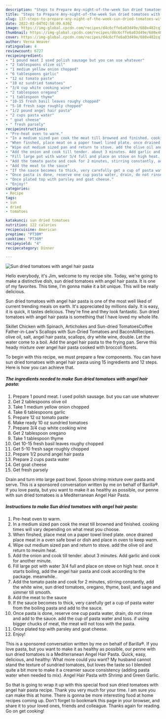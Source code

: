 ```yaml
---
description: "Steps to Prepare Any-night-of-the-week Sun dried tomatoes with angel hair pasta"
title: "Steps to Prepare Any-night-of-the-week Sun dried tomatoes with angel hair pasta"
slug: 137-steps-to-prepare-any-night-of-the-week-sun-dried-tomatoes-with-angel-hair-pasta
date: 2022-03-04T02:50:09.630Z
image: https://img-global.cpcdn.com/recipes/d4c6cffe6a03d49e/680x482cq70/sun-dried-tomatoes-with-angel-hair-pasta-recipe-main-photo.jpg
thumbnail: https://img-global.cpcdn.com/recipes/d4c6cffe6a03d49e/680x482cq70/sun-dried-tomatoes-with-angel-hair-pasta-recipe-main-photo.jpg
cover: https://img-global.cpcdn.com/recipes/d4c6cffe6a03d49e/680x482cq70/sun-dried-tomatoes-with-angel-hair-pasta-recipe-main-photo.jpg
author: Verna Weaver
ratingvalue: 4
reviewcount: 6727
recipeingredient:
- "1 pound meat I used polish sausage but you can use whatever"
- "2 tablespoons olive oil"
- "1 medium yellow onion chopped"
- "6 tablespoons garlic"
- "12 oz tomato paste"
- "10 oz sundried tomatoes"
- "3/4 cup white cooking wine"
- "2 tablespoon oregano"
- "1 tablespoon thyme"
- "10-15 fresh basil leaves roughy chopped"
- "5-10 fresh sage roughly chopped"
- "1/2 pound angel hair pasta"
- "2 cups pasta water"
- " goat cheese"
- " fresh parsely"
recipeinstructions:
- "Pre-heat oven to warm."
- "In a medium sized pan cook the meat till browned and finished. cooking times will vary depending on what meat you choose."
- "When finshed, place meat on a paper towel lined plate. once drained place meat in a oven safe bowl or dish and place in oven to keep warm."
- "Wipe out medium sized pan and return to stove. add the olive oil and return to meuim heat."
- "Add the onion and cook till tender. about 3 minutes. Add garlic and cook for another minute."
- "Fill large pot with water 3/4 full and place on stove on high heat. once it starts boiling, add the angel hair pasta and cook according to the package. meanwhile.."
- "Add the tomato paste and cook for 2 minutes, stirring constantly, add the white wine, sun dried tomatoes, oregano, thyme, basil, and sage and simmer till smooth."
- "Add the meat to the sauce"
- "If the sauce becomes to thick, very carefully get a cup of pasta water from the boiling pasta and add to the sauce."
- "Once pasta is done, reserve one cup pasta water, drain, do not rinse and add to the sauce. add the cup of pasta water and toss. if using bigger chucks of meat, the meat will not toss with the pasta."
- "Once plated top with parsley and goat cheese."
- "Enjoy!"
categories:
- Recipe
tags:
- sun
- dried
- tomatoes

katakunci: sun dried tomatoes 
nutrition: 122 calories
recipecuisine: American
preptime: "PT30M"
cooktime: "PT36M"
recipeyield: "4"
recipecategory: Dinner

---
```



![Sun dried tomatoes with angel hair pasta](https://img-global.cpcdn.com/recipes/d4c6cffe6a03d49e/680x482cq70/sun-dried-tomatoes-with-angel-hair-pasta-recipe-main-photo.jpg)

Hello everybody, it's Jim, welcome to my recipe site. Today, we're going to make a distinctive dish, sun dried tomatoes with angel hair pasta. It is one of my favorites. This time, I'm gonna make it a bit unique. This will be really delicious.

Sun dried tomatoes with angel hair pasta is one of the most well liked of current trending meals on earth. It's appreciated by millions daily. It is easy, it is quick, it tastes delicious. They're fine and they look fantastic. Sun dried tomatoes with angel hair pasta is something that I have loved my whole life.

Skillet Chicken with Spinach, Artichokes and Sun-dried TomatoesCoffee Father-in-Law&#39;s Scallops with Sun-Dried Tomatoes and BaconAllRecipes. olive oil, salt, angel hair pasta, scallops, dry white wine, double. Let the water come to a boil. Add the angel hair pasta to the frying pan. Serve this heady mixture over angel hair pasta cooked with broccoli florets.


To begin with this recipe, we must prepare a few components. You can have sun dried tomatoes with angel hair pasta using 15 ingredients and 12 steps. Here is how you can achieve that.

<!--inarticleads1-->

##### The ingredients needed to make Sun dried tomatoes with angel hair pasta:

1. Prepare 1 pound meat. I used polish sausage. but you can use whatever
1. Get 2 tablespoons olive oil
1. Take 1 medium yellow onion chopped
1. Take 6 tablespoons garlic
1. Prepare 12 oz tomato paste
1. Make ready 10 oz sundried tomatoes
1. Prepare 3/4 cup white cooking wine
1. Get 2 tablespoon oregano
1. Take 1 tablespoon thyme
1. Get 10-15 fresh basil leaves roughy chopped
1. Get 5-10 fresh sage roughly chopped
1. Prepare 1/2 pound angel hair pasta
1. Prepare 2 cups pasta water
1. Get  goat cheese
1. Get  fresh parsely


Drain and turn into large past bowl. Spoon shrimp mixture over pasta and serve. This is a sponsored conversation written by me on behalf of Barilla®. If you love pasta, but you want to make it as healthy as possible, our penne with sun dried tomatoes is a Mediterranean Angel Hair Pasta. 

<!--inarticleads2-->

##### Instructions to make Sun dried tomatoes with angel hair pasta:

1. Pre-heat oven to warm.
1. In a medium sized pan cook the meat till browned and finished. cooking times will vary depending on what meat you choose.
1. When finshed, place meat on a paper towel lined plate. once drained place meat in a oven safe bowl or dish and place in oven to keep warm.
1. Wipe out medium sized pan and return to stove. add the olive oil and return to meuim heat.
1. Add the onion and cook till tender. about 3 minutes. Add garlic and cook for another minute.
1. Fill large pot with water 3/4 full and place on stove on high heat. once it starts boiling, add the angel hair pasta and cook according to the package. meanwhile..
1. Add the tomato paste and cook for 2 minutes, stirring constantly, add the white wine, sun dried tomatoes, oregano, thyme, basil, and sage and simmer till smooth.
1. Add the meat to the sauce
1. If the sauce becomes to thick, very carefully get a cup of pasta water from the boiling pasta and add to the sauce.
1. Once pasta is done, reserve one cup pasta water, drain, do not rinse and add to the sauce. add the cup of pasta water and toss. if using bigger chucks of meat, the meat will not toss with the pasta.
1. Once plated top with parsley and goat cheese.
1. Enjoy!


This is a sponsored conversation written by me on behalf of Barilla®. If you love pasta, but you want to make it as healthy as possible, our penne with sun dried tomatoes is a Mediterranean Angel Hair Pasta. Quick, easy, delicious, and healthy: What more could you want? My husband cannot stand the texture of sundried tomatoes, but loves the taste so I blended quite a bit more to make it a creamier sauce consistency (adding pasta water when needed to mix). Angel Hair Pasta with Shrimp and Green Garlic. 

So that is going to wrap it up with this special food sun dried tomatoes with angel hair pasta recipe. Thank you very much for your time. I am sure you can make this at home. There is gonna be more interesting food at home recipes coming up. Don't forget to bookmark this page in your browser, and share it to your loved ones, friends and colleague. Thanks again for reading. Go on get cooking!
